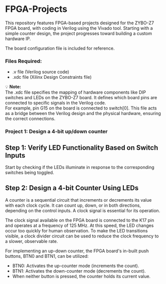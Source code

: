 # FPGA-Projects
This repository features FPGA-based projects designed for the ZYBO-Z7 FPGA board, with coding in Verilog using the Vivado tool. 
Starting with a simple counter design, the project progresses toward building a custom hardware IP.

The board configuration file is included for reference.
### Files Required:  
- .v file (Verilog source code)  
- .xdc file (Xilinx Design Constraints file)  

💡 **Note:**  
The .xdc file specifies the mapping of hardware components like DIP switches and LEDs on the ZYBO-Z7 board. It defines which board pins are connected to specific signals in the Verilog code.  
For example, pin G15 on the board is connected to switch[0]. This file acts as a bridge between the Verilog design and the physical hardware, ensuring the correct connections.

### Project 1: Design a 4-bit up/down counter

## Step 1: Verify LED Functionality Based on Switch Inputs  
Start by checking if the LEDs illuminate in response to the corresponding switches being toggled.

## Step 2: Design a 4-bit Counter Using LEDs  
A counter is a sequential circuit that increments or decrements its value with each clock cycle. It can count up, down, or in both directions, depending on the control inputs. A clock signal is essential for its operation.

The clock signal available on the FPGA board is connected to the K17 pin and operates at a frequency of 125 MHz. At this speed, the LED changes occur too quickly for human observation. To make the LED transitions visible, a clock divider circuit can be used to reduce the clock frequency to a slower, observable rate.

For implementing an up-down counter, the FPGA board's in-built push buttons, BTN0 and BTN1, can be utilized:  
- BTN0: Activates the up-counter mode (increments the count).  
- BTN1: Activates the down-counter mode (decrements the count).  
- When neither button is pressed, the counter holds its current value.

